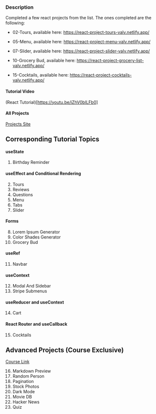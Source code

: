 ### Description

Completed a few react projects from the list. The ones completed are the following:

- 02-Tours, available here: https://react-project-tours-valv.netlify.app/ 

- 05-Menu, available here: https://react-project-menu-valv.netlify.app/

- 07-Slider, available here: https://react-project-slider-valv.netlify.app/

- 10-Grocery Bud, available here: https://react-project-grocery-list-valv.netlify.app/

- 15-Cocktails, available here: https://react-project-cocktails-valv.netlify.app/

#### Tutorial Video

(React Tutorial)[https://youtu.be/iZhV0bILFb0]

#### All Projects

[Projects Site](https://react-projects.netlify.app/)

## Corresponding Tutorial Topics

#### useState

1. Birthday Reminder

#### useEffect and Conditional Rendering

2. Tours
3. Reviews
4. Questions
5. Menu
6. Tabs
7. Slider

#### Forms

8. Lorem Ipsum Generator
9. Color Shades Generator
10. Grocery Bud

#### useRef

11. Navbar

#### useContext

12. Modal And Sidebar
13. Stripe Submenus

#### useReducer and useContext

14. Cart

#### React Router and useCallback

15. Cocktails

## Advanced Projects (Course Exclusive)

[Course Link](https://www.udemy.com/course/react-tutorial-and-projects-course/?couponCode=REACT-OCT)

16. Markdown Preview
17. Random Person
18. Pagination
19. Stock Photos
20. Dark Mode
21. Movie DB
22. Hacker News
23. Quiz
